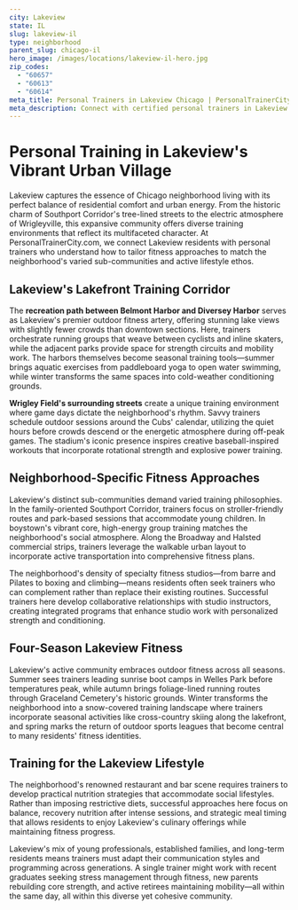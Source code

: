 ```yaml
---
city: Lakeview
state: IL
slug: lakeview-il
type: neighborhood
parent_slug: chicago-il
hero_image: /images/locations/lakeview-il-hero.jpg
zip_codes:
  - "60657"
  - "60613"
  - "60614"
meta_title: Personal Trainers in Lakeview Chicago | PersonalTrainerCity.com
meta_description: Connect with certified personal trainers in Lakeview. Find fitness coaches for Wrigleyville living, lakefront access, and diverse neighborhood workouts in this vibrant Chicago community.
---
```


# Personal Training in Lakeview's Vibrant Urban Village

Lakeview captures the essence of Chicago neighborhood living with its perfect balance of residential comfort and urban energy. From the historic charm of Southport Corridor's tree-lined streets to the electric atmosphere of Wrigleyville, this expansive community offers diverse training environments that reflect its multifaceted character. At PersonalTrainerCity.com, we connect Lakeview residents with personal trainers who understand how to tailor fitness approaches to match the neighborhood's varied sub-communities and active lifestyle ethos.

## Lakeview's Lakefront Training Corridor

The **recreation path between Belmont Harbor and Diversey Harbor** serves as Lakeview's premier outdoor fitness artery, offering stunning lake views with slightly fewer crowds than downtown sections. Here, trainers orchestrate running groups that weave between cyclists and inline skaters, while the adjacent parks provide space for strength circuits and mobility work. The harbors themselves become seasonal training tools—summer brings aquatic exercises from paddleboard yoga to open water swimming, while winter transforms the same spaces into cold-weather conditioning grounds.

**Wrigley Field's surrounding streets** create a unique training environment where game days dictate the neighborhood's rhythm. Savvy trainers schedule outdoor sessions around the Cubs' calendar, utilizing the quiet hours before crowds descend or the energetic atmosphere during off-peak games. The stadium's iconic presence inspires creative baseball-inspired workouts that incorporate rotational strength and explosive power training.

## Neighborhood-Specific Fitness Approaches

Lakeview's distinct sub-communities demand varied training philosophies. In the family-oriented Southport Corridor, trainers focus on stroller-friendly routes and park-based sessions that accommodate young children. In boystown's vibrant core, high-energy group training matches the neighborhood's social atmosphere. Along the Broadway and Halsted commercial strips, trainers leverage the walkable urban layout to incorporate active transportation into comprehensive fitness plans.

The neighborhood's density of specialty fitness studios—from barre and Pilates to boxing and climbing—means residents often seek trainers who can complement rather than replace their existing routines. Successful trainers here develop collaborative relationships with studio instructors, creating integrated programs that enhance studio work with personalized strength and conditioning.

## Four-Season Lakeview Fitness

Lakeview's active community embraces outdoor fitness across all seasons. Summer sees trainers leading sunrise boot camps in Welles Park before temperatures peak, while autumn brings foliage-lined running routes through Graceland Cemetery's historic grounds. Winter transforms the neighborhood into a snow-covered training landscape where trainers incorporate seasonal activities like cross-country skiing along the lakefront, and spring marks the return of outdoor sports leagues that become central to many residents' fitness identities.

## Training for the Lakeview Lifestyle

The neighborhood's renowned restaurant and bar scene requires trainers to develop practical nutrition strategies that accommodate social lifestyles. Rather than imposing restrictive diets, successful approaches here focus on balance, recovery nutrition after intense sessions, and strategic meal timing that allows residents to enjoy Lakeview's culinary offerings while maintaining fitness progress.

Lakeview's mix of young professionals, established families, and long-term residents means trainers must adapt their communication styles and programming across generations. A single trainer might work with recent graduates seeking stress management through fitness, new parents rebuilding core strength, and active retirees maintaining mobility—all within the same day, all within this diverse yet cohesive community.
